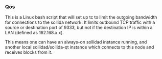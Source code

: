 ### Qos ###

This is a Linux bash script that will set up tc to limit the outgoing bandwidth for connections to the sollida network. It limits outbound TCP traffic with a source or destination port of 9333, but not if the destination IP is within a LAN (defined as 192.168.x.x).

This means one can have an always-on sollidad instance running, and another local sollidad/sollida-qt instance which connects to this node and receives blocks from it.
